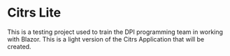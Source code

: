 # Citrs Lite
This is a testing project used to train the DPI programming team in working with Blazor. This is a light version of the Citrs Application that will be created.
